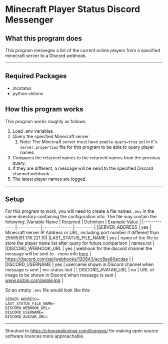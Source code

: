 # Minecraft Player Status Discord Messenger

## What this program does

This program messeges a list of the current online players from a specified minecraft server to a Discord webhook.

---
## Required Packages
- mcstatus
- python-dotenv
## How this program works
This program works roughly as follows:
1. Load .env variables
2. Query the specified Minecraft server
   1. Note: The Minecraft server must have `enable-query=true` set in it's `server.properties` file for this program to be able to query player names.
3. Compares the returned names to the returned names from the previous query.
4. If they are different, a message will be send to the specified Discord channel webhook.
5. The latest player names are logged.
---
## Setup
For this program to work, you will need to create a file names `.env` in the same directory containing the configuration info.
The file may contain the following:
|Variable Name | Required | Definition | Example Value |
|--------------|------------|---------------|----------|
|SERVER_ADDRESS | yes | Minecraft server IP Address or URL, including port number if different than 25565|51.178.221.10|
|LAST_STATUS_FILE_NAME | yes | name of the file to store the player name list after query for future comparison | names.txt |
|DISCORD_WEBHOOK_URL | yes | webhook for the discord channel the message will be sent to - more info [here](https://support.discord.com/hc/en-us/articles/228383668-Intro-to-Webhooks) | https://discord.com/api/webhooks/120643/acc8as80acdae |
| DISCORD_USERNAME | yes | username shown in Discord channel when message is sent | mc-status-bot |
| DISCORD_AVATAR_URL | no | URL of image to be shown in Discord when message is sent | www.picbin.com/apple.jpg |

So an empty `.env` file would look like this:
```
SERVER_ADDRESS=
LAST_STATUS_FILE_NAME=
DISCORD_WEBHOOK_URL=
DISCORD_USERNAME=
DISCORD_AVATAR_URL=
```
---

Shoutout to https://choosealicense.com/licenses/ for making open source software licences more approachable.